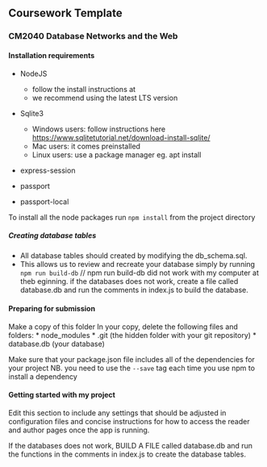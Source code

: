##  Coursework Template ##
### CM2040 Database Networks and the Web ###

#### Installation requirements ####

* NodeJS 
    - follow the install instructions at 
    - we recommend using the latest LTS version
* Sqlite3 
    - Windows users: follow instructions here https://www.sqlitetutorial.net/download-install-sqlite/
    - Mac users: it comes preinstalled
    - Linux users: use a package manager eg. apt install
* express-session
    
* passport
    
* passport-local


To install all the node packages run ```npm install``` from the project directory





##### Creating database tables #####

* All database tables should created by modifying the db_schema.sql.
* This allows us to review and recreate your database simply by running ```npm run build-db``` // npm run build-db did not work with my computer at theb eginning.
if the databases does not work, create a file called database.db and run the comments in index.js to build the database.


#### Preparing for submission ####

Make a copy of this folder
In your copy, delete the following files and folders:
    * node_modules
    * .git (the hidden folder with your git repository)
    * database.db (your database) 

Make sure that your package.json file includes all of the dependencies for your project NB. you need to use the ```--save``` tag each time you use npm to install a dependency

#### Getting started with my project ####

Edit this section to include any settings that should be adjusted in configuration files and concise instructions for how to access the reader and author pages once the app is running.

If the databases does not work, BUILD A FILE called database.db and run the functions in the comments in index.js to create the database tables.


